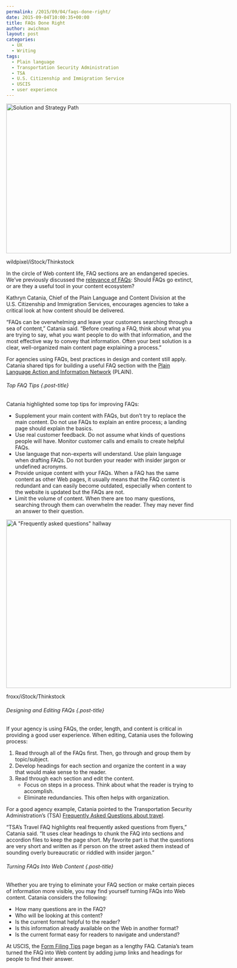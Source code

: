 ```yaml
---
permalink: /2015/09/04/faqs-done-right/
date: 2015-09-04T10:00:35+00:00
title: FAQs Done Right
author: awichman
layout: post
categories:
  - UX
  - Writing
tags:
  - Plain language
  - Transportation Security Administration
  - TSA
  - U.S. Citizenship and Immigration Service
  - USCIS
  - user experience
---
```


<div id="attachment_306142" style="width: 610px" class="wp-caption aligncenter">
  <img class="size-full wp-image-306142" src="https://s3.amazonaws.com/sitesusa/wp-content/uploads/sites/212/2015/08/600-x-400-Solution-and-Strategy-Path-wildpixel-iStock-Thinkstock-482060980.jpg" alt="Solution and Strategy Path" width="600" height="400" />
  
  <p class="wp-caption-text">
    wildpixel/iStock/Thinkstock
  </p>
</div>

In the circle of Web content life, FAQ sections are an endangered species. We’ve previously discussed the [relevance of FAQs](https://www.digitalgov.gov/2015/04/27/are-faqs-still-relevant/): Should FAQs go extinct, or are they a useful tool in your content ecosystem?

Kathryn Catania, Chief of the Plain Language and Content Division at the U.S. Citizenship and Immigration Services, encourages agencies to take a critical look at how content should be delivered.

“FAQs can be overwhelming and leave your customers searching through a sea of content,” Catania said. “Before creating a FAQ, think about what you are trying to say, what you want people to do with that information, and the most effective way to convey that information. Often your best solution is a clear, well-organized main content page explaining a process.”

For agencies using FAQs, best practices in design and content still apply. Catania shared tips for building a useful FAQ section with the [Plain Language Action and Information Network](http://www.plainlanguage.gov/site/about.cfm) (PLAIN).

###### Top FAQ Tips {.post-title}

Catania highlighted some top tips for improving FAQs:

  * Supplement your main content with FAQs, but don’t try to replace the main content. Do not use FAQs to explain an entire process; a landing page should explain the basics.
  * Use real customer feedback. Do not assume what kinds of questions people will have. Monitor customer calls and emails to create helpful FAQs.
  * Use language that non-experts will understand. Use plain language when drafting FAQs. Do not burden your reader with insider jargon or undefined acronyms.
  * Provide unique content with your FAQs. When a FAQ has the same content as other Web pages, it usually means that the FAQ content is redundant and can easily become outdated, especially when content to the website is updated but the FAQs are not.
  * Limit the volume of content. When there are too many questions, searching through them can overwhelm the reader. They may never find an answer to their question.

<div id="attachment_306162" style="width: 610px" class="wp-caption aligncenter">
  <img class="size-full wp-image-306162" src="https://s3.amazonaws.com/sitesusa/wp-content/uploads/sites/212/2015/08/600-x-450-Frequently-asked-questions-froxx-iStock-Thinkstock-149412960.jpg" alt="A &quot;Frequently asked questions&quot; hallway" width="600" height="450" />
  
  <p class="wp-caption-text">
    froxx/iStock/Thinkstock
  </p>
</div>

###### Designing and Editing FAQs {.post-title}

If your agency is using FAQs, the order, length, and content is critical in providing a good user experience. When editing, Catania uses the following process:

  1. Read through all of the FAQs first. Then, go through and group them by topic/subject.
  2. Develop headings for each section and organize the content in a way that would make sense to the reader.
  3. Read through each section and edit the content. 
      * Focus on steps in a process. Think about what the reader is trying to accomplish.
      * Eliminate redundancies. This often helps with organization.

For a good agency example, Catania pointed to the Transportation Security Administration’s (TSA) [Frequently Asked Questions about travel](https://www.tsa.gov/travel/frequently-asked-questions).

“TSA’s Travel FAQ highlights real frequently asked questions from flyers,” Catania said. “It uses clear headings to chunk the FAQ into sections and accordion files to keep the page short. My favorite part is that the questions are very short and written as if person on the street asked them instead of sounding overly bureaucratic or riddled with insider jargon.”

###### Turning FAQs Into Web Content {.post-title}

Whether you are trying to eliminate your FAQ section or make certain pieces of information more visible, you may find yourself turning FAQs into Web content. Catania considers the following:

  * How many questions are in the FAQ?
  * Who will be looking at this content?
  * Is the current format helpful to the reader?
  * Is this information already available on the Web in another format?
  * Is the current format easy for readers to navigate and understand?

At USCIS, the [Form Filing Tips](http://www.uscis.gov/forms-filing-tips) page began as a lengthy FAQ. Catania’s team turned the FAQ into Web content by adding jump links and headings for people to find their answer.